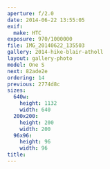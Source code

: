 ```yaml
---
aperture: f/2.0
date: 2014-06-22 13:55:05
exif:
  make: HTC
exposure: 970/1000000
file: IMG_20140622_135503
gallery: 2014-hike-blair-atholl
layout: gallery-photo
model: One S
next: 82ade2e
ordering: 14
previous: 2774d8c
sizes:
  640w:
    height: 1132
    width: 640
  200x200:
    height: 200
    width: 200
  96x96:
    height: 96
    width: 96
title: 
---
```

